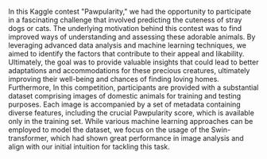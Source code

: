 In this Kaggle contest "Pawpularity," we had the opportunity to participate in a fascinating challenge that involved predicting the cuteness of stray dogs or cats. The underlying motivation behind this contest was to find improved ways of understanding and assessing these adorable animals. By leveraging advanced data analysis and machine learning techniques, we aimed to identify the factors that contribute to their appeal and likability. Ultimately, the goal was to provide valuable insights that could lead to better adaptations and accommodations for these precious creatures, ultimately improving their well-being and chances of finding loving homes. Furthermore, In this competition, participants are provided with a substantial dataset comprising images of domestic animals for training and testing purposes. Each image is accompanied by a set of metadata containing diverse features, including the crucial Pawpularity score, which is available only in the training set. While various machine learning approaches can be employed to model the dataset, we focus on the usage of the Swin-transformer, which had shown great performance in image analysis and align with our initial intuition for tackling this task.
